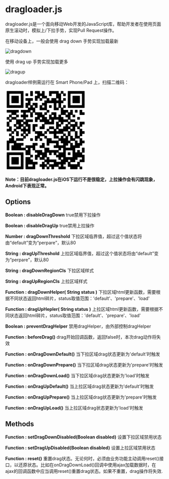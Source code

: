 dragloader.js
==========

dragloader.js是一个面向移动Web开发的JavaScript库，帮助开发者在使用页面原生滚动时，模拟上/下拉手势，实现Pull Request操作。

在移动设备上，一般会使用 drag down 手势实现加载最新

![dragdown](https://raw.github.com/maxzhang/maxzhang.github.com/master/articles/images/dragdown.gif)

使用 drag up 手势实现加载更多

![dragup](https://raw.github.com/maxzhang/maxzhang.github.com/master/articles/images/dragup.gif)

dragloader样例需运行在 Smart Phone/Pad 上，扫描二维码：

![dragloader.js demo](example/qrcode.png)

**Note：目前dragloader.js在iOS下运行不是很稳定，上拉操作会有闪跳现象，Android下表现正常。**

## Options

**Boolean : disableDragDown** true禁用下拉操作

**Boolean : disableDragUp** true禁用上拉操作

**Number : dragDownThreshold** 下拉区域临界值，超过这个值状态将由“default”变为“perpare”，默认80

**String : dragUpThreshold** 上拉区域临界值，超过这个值状态将由“default”变为“perpare”，默认80

**String : dragDownRegionCls** 下拉区域样式

**String : dragUpRegionCls** 上拉区域样式

**Function : dragDownHelper( String status )** 下拉区域html更新函数，需要根据不同状态返回html碎片，status取值范围：'default'、'prepare'、'load'

**Function : dragUpHepler( String status )** 上拉区域html更新函数，需要根据不同状态返回html碎片，status取值范围：'default'、'prepare'、'load'

**Boolean : preventDragHelper** 禁用dragHelper，由外部控制dragHelper

**Function : beforeDrag()** drag开始回调函数，返回false时，本次drag动作将失效

**Function : onDragDownDefault()** 当下拉区域drag状态更新为'default'时触发

**Function : onDragDownPrepare()** 当下拉区域drag状态更新为'prepare'时触发

**Function : onDragDownLoad()** 当下拉区域drag状态更新为'load'时触发

**Function : onDragUpDefault()** 当上拉区域drag状态更新为'default'时触发

**Function : onDragUpPrepare()** 当上拉区域drag状态更新为'prepare'时触发

**Function : onDragUpLoad()** 当上拉区域drag状态更新为'load'时触发


## Methods

**Function : setDragDownDisabled(Boolean disabled)** 设置下拉区域禁用状态

**Function : setDragUpDisabled(Boolean disabled)** 设置上拉区域禁用状态

**Function : reset()** 重置drag状态。无论何时，必须由业务功能主动调用reset()接口，以还原状态。比如在onDragDownLoad()回调中使用ajax加载数据时，在ajax的回调函数中应当调用reset()重置drag状态。如果不重置，drag操作将失效.
